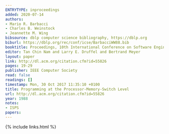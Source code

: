 ```yaml
---
ENTRYTYPE: inproceedings
added: 2020-07-14
authors:
- Mario R. Barbacci
- Charles B. Weinstock
- Jeannette M. Wing
bibsource: dblp computer science bibliography, https://dblp.org
biburl: https://dblp.org/rec/conf/icse/BarbacciWW88.bib
booktitle: Proceedings, 10th International Conference on Software Engineering, Singapore, Singapore, April 11-15, 1988
editor: Tan Chin Nam and Larry E. Druffel and Bertrand Meyer
layout: paper
link: http://dl.acm.org/citation.cfm?id=55826
pages: 19-29
publisher: IEEE Computer Society
read: false
readings: []
timestamp: Mon, 30 Oct 2017 11:35:10 +0100
title: Programming at the Processor-Memory-Switch Level
url: http://dl.acm.org/citation.cfm?id=55826
year: 1988
notes:
- ISPS
papers:
---
```

{% include links.html %}
